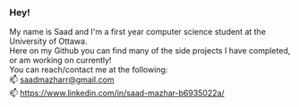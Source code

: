 ### Hey!

My name is Saad and I'm a first year computer science student at the University of Ottawa.  
Here on my Github you can find many of the side projects I have completed, or am working on currently!  
You can reach/contact me at the following:  
📫 saadmazharr@gmail.com  
📫 https://www.linkedin.com/in/saad-mazhar-b6935022a/

<!--
**notsaad/notsaad** is a ✨ _special_ ✨ repository because its `README.md` (this file) appears on your GitHub profile.

Here are some ideas to get you started:

- 🔭 I’m currently working on ...
- 🌱 I’m currently learning ...
- 👯 I’m looking to collaborate on ...
- 🤔 I’m looking for help with ...
- 💬 Ask me about ...
- 📫 How to reach me: ...
- 😄 Pronouns: He/Him
- ⚡ Fun fact: ...
-->

